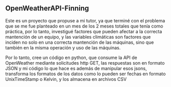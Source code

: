 ## OpenWeatherAPI-Finning

Este es un proyecto que propuse a mi tutor, ya que terminé con el problema que se me fue planteado en un mes de los 2 meses totales que tenía como práctica, por lo tanto, investigué factores que pueden afectar a la correcta mantención de un equipo, y las variables climáticas son factores que inciden no solo en una correcta mantención de las máquinas, sino que también en la misma operación y uso de las máquinas.

Por lo tanto, cree un código en python, que consume la API de OpenWeather mediante solicitudes http GET, las respuestas son en formato JSON y mi código lo que hace es además de manipular esos jsons, transforma los formatos de los datos como lo pueden ser fechas en formato UnixTimeStamp o Kelvin, y los almacena en archivos CSV
